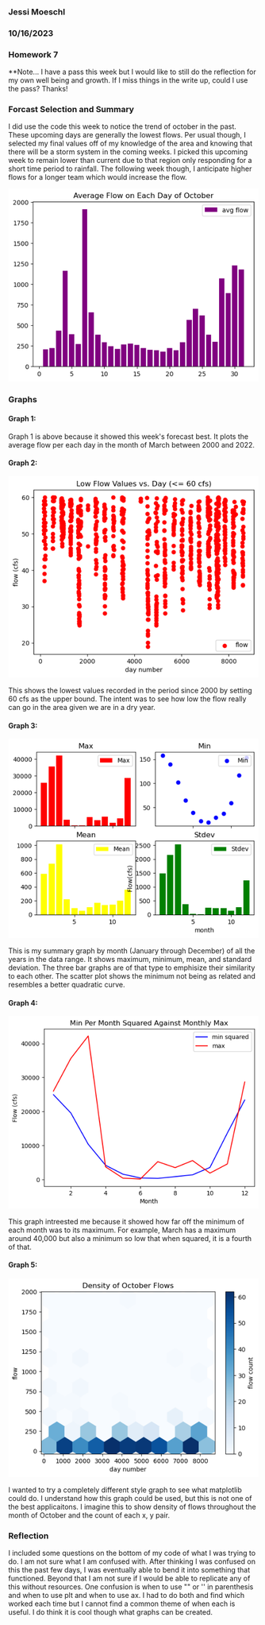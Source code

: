 ### Jessi Moeschl
### 10/16/2023
### Homework 7

**Note... I have a pass this week but I would like to still do the reflection for my own well being and growth.  If I miss things in the write up, could I use the pass? Thanks!


### Forcast Selection and Summary

I did use the code this week to notice the trend of october in the past.  These upcoming days are generally the lowest flows.
Per usual though, I selected my final values off of my knowledge of the area and knowing that there will be a storm system in the coming weeks.  I picked this upcoming week to remain lower than current due to that region only responding for a short time period to rainfall.  The following week though, I anticipate higher flows for a longer team which would increase the flow.  

![Alt text](moeschl_HW7_g1.png)

### Graphs

#### Graph 1:
Graph 1 is above because it showed this week's forecast best.  It plots the average flow per each day in the month of March between 2000 and 2022.

#### Graph 2:
![Alt text](moeschl_HW7_g2.png)

This shows the lowest values recorded in the period since 2000 by setting 60 cfs as the upper bound.  The intent was to see how low the flow really can go in the area given we are in a dry year.

#### Graph 3:
![Alt text](moeschl_HW7_g3.png)

This is my summary graph by month (January through December) of all the years in the data range.  It shows maximum, minimum, mean, and standard deviation.  The three bar graphs are of that type to emphisize their similarity to each other.  The scatter plot shows the minimum not being as related and resembles a better quadratic curve.

#### Graph 4:
![Alt text](moeschl_HW7_g4.png)

This graph intreested me because it showed how far off the minimum of each month was to its maximum.  For example, March has a maximum around 40,000 but also a minimum so low that when squared, it is a fourth of that.

#### Graph 5:
![Alt text](moeschl_HW7_g5.png)

I wanted to try a completely different style graph to see what matplotlib could do.  I understand how this graph could be used, but this is not one of the best applicaitons.  I imagine this to show density of flows throughout the month of October and the count of each x, y pair.


### Reflection

I included some questions on the bottom of my code of what I was trying to do.  I am not sure what I am confused with.  After thinking I was confused on this the past few days, I was eventually able to bend it into something that functioned.  Beyond that I am not sure if I would be able to replicate any of this without resources.  One confusion is when to use "" or '' in parenthesis and when to use plt and when to use ax.  I had to do both and find which worked each time but I cannot find a common theme of when each is useful.  I do think it is cool though what graphs can be created.